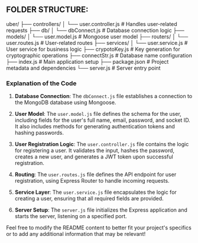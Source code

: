 ## FOLDER STRUCTURE:

uber/
├── controllers/
│ └── user.controller.js # Handles user-related requests
├── db/
│ └── dbConnect.js # Database connection logic
├── models/
│ └── user.model.js # Mongoose user model
├── routers/
│ └── user.routes.js # User-related routes
├── services/
│ └── user.service.js # User service for business logic
├── crypotoKey.js # Key generation for cryptographic operations
├── connectStr.js # Database name configuration
├── index.js # Main application setup
├── package.json # Project metadata and dependencies
└── server.js # Server entry point

### Explanation of the Code

1. **Database Connection**: The `dbConnect.js` file establishes a connection to the MongoDB database using Mongoose.

2. **User Model**: The `user.model.js` file defines the schema for the user, including fields for the user's full name, email, password, and socket ID. It also includes methods for generating authentication tokens and hashing passwords.

3. **User Registration Logic**: The `user.controller.js` file contains the logic for registering a user. It validates the input, hashes the password, creates a new user, and generates a JWT token upon successful registration.

4. **Routing**: The `user.routes.js` file defines the API endpoint for user registration, using Express Router to handle incoming requests.

5. **Service Layer**: The `user.service.js` file encapsulates the logic for creating a user, ensuring that all required fields are provided.

6. **Server Setup**: The `server.js` file initializes the Express application and starts the server, listening on a specified port.

Feel free to modify the README content to better fit your project's specifics or to add any additional information that may be relevant!
